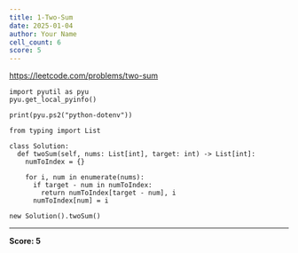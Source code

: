 ```yaml
---
title: 1-Two-Sum
date: 2025-01-04
author: Your Name
cell_count: 6
score: 5
---
```


https://leetcode.com/problems/two-sum


```
import pyutil as pyu
pyu.get_local_pyinfo()
```


```
print(pyu.ps2("python-dotenv"))
```


```
from typing import List
```


```
class Solution:
  def twoSum(self, nums: List[int], target: int) -> List[int]:
    numToIndex = {}

    for i, num in enumerate(nums):
      if target - num in numToIndex:
        return numToIndex[target - num], i
      numToIndex[num] = i
```


```
new Solution().twoSum()
```


---
**Score: 5**